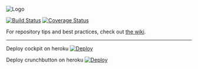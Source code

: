 ![Logo](http://crunchbutton.com/assets/images/facebook-like.png)

[![Build Status](https://magnum.travis-ci.com/crunchbutton/crunchbutton.svg?token=hxz6fVTQWxPXmgzxg8Yb&branch=master)](https://magnum.travis-ci.com/crunchbutton/crunchbutton) [![Coverage Status](https://coveralls.io/repos/crunchbutton/crunchbutton/badge.svg?branch=master&service=github&t=Kc7slc)](https://coveralls.io/github/crunchbutton/crunchbutton?branch=master)


For repository tips and best practices, check out [the wiki](https://github.com/crunchbutton/crunchbutton/wiki).


---


Deploy cockpit on heroku
[![Deploy](https://www.herokucdn.com/deploy/button.svg)](https://heroku.com/deploy?template=https://github.com/youbeo/crunchbutton&env[THEME]=cockpit2)

Deploy crunchbutton on heroku
[![Deploy](https://www.herokucdn.com/deploy/button.svg)](https://heroku.com/deploy?template=https://github.com/youbeo/crunchbutton&env[THEME]=seven)